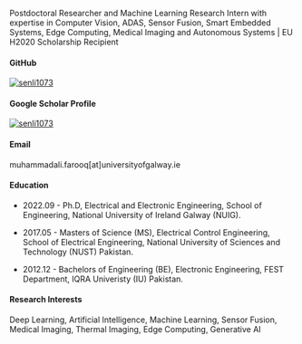 Postdoctoral Researcher and Machine Learning Research Intern with expertise in Computer Vision, ADAS, Sensor Fusion, Smart Embedded Systems, Edge Computing, Medical Imaging and Autonomous Systems | EU H2020 Scholarship Recipient

#### GitHub
[![senli1073](https://img.shields.io/badge/Muhammad-github-blue?logo=github)](https://github.com/MAli-Farooq)

#### Google Scholar Profile
[![senli1073](https://img.shields.io/badge/Muhammad-Scholar-blue?logo=google)](https://scholar.google.com.pk/citations?user=Km-BcFoAAAAJ&hl=en)

  



#### Email
muhammadali.farooq[at]universityofgalway.ie

#### Education
- 2022.09 - Ph.D, Electrical and Electronic Engineering, School of Engineering, National University of Ireland Galway (NUIG).

- 2017.05 - Masters of Science (MS), Electrical Control Engineering, School of Electrical Engineering, National University of Sciences and Technology (NUST) Pakistan.

- 2012.12 - Bachelors of Engineering (BE), Electronic Engineering, FEST Department, IQRA Univeristy (IU) Pakistan.

#### Research Interests
Deep Learning, Artificial Intelligence, Machine Learning, Sensor Fusion, Medical Imaging, Thermal Imaging, Edge Computing, Generative AI
